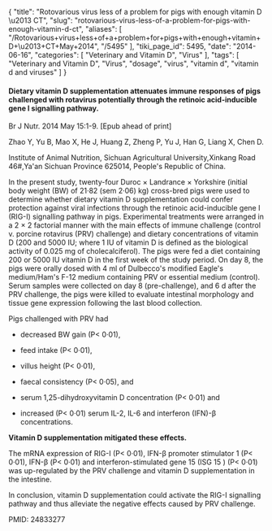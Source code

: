{
    "title": "Rotovarious virus less of a problem for pigs with enough vitamin D \u2013 CT",
    "slug": "rotovarious-virus-less-of-a-problem-for-pigs-with-enough-vitamin-d-ct",
    "aliases": [
        "/Rotovarious+virus+less+of+a+problem+for+pigs+with+enough+vitamin+D+\u2013+CT+May+2014",
        "/5495"
    ],
    "tiki_page_id": 5495,
    "date": "2014-06-16",
    "categories": [
        "Veterinary and Vitamin D",
        "Virus"
    ],
    "tags": [
        "Veterinary and Vitamin D",
        "Virus",
        "dosage",
        "virus",
        "vitamin d",
        "vitamin d and viruses"
    ]
}


#### Dietary vitamin D supplementation attenuates immune responses of pigs challenged with rotavirus potentially through the retinoic acid-inducible gene I signalling pathway.

Br J Nutr. 2014 May 15:1-9. <span>[Epub ahead of print]</span>

Zhao Y, Yu B, Mao X, He J, Huang Z, Zheng P, Yu J, Han G, Liang X, Chen D.

Institute of Animal Nutrition, Sichuan Agricultural University,Xinkang Road 46#,Ya'an Sichuan Province 625014, People's Republic of China.

In the present study, twenty-four Duroc × Landrance × Yorkshire (initial body weight (BW) of 21·82 (sem 2·06) kg) cross-bred pigs were used to determine whether dietary vitamin D supplementation could confer protection against viral infections through the retinoic acid-inducible gene I (RIG-I) signalling pathway in pigs. Experimental treatments were arranged in a 2 × 2 factorial manner with the main effects of immune challenge (control v. porcine rotavirus (PRV) challenge) and dietary concentrations of vitamin D (200 and 5000 IU; where 1 IU of vitamin D is defined as the biological activity of 0.025 mg of cholecalciferol). The pigs were fed a diet containing 200 or 5000 IU vitamin D in the first week of the study period. On day 8, the pigs were orally dosed with 4 ml of Dulbecco's modified Eagle's medium/Ham's F-12 medium containing PRV or essential medium (control). Serum samples were collected on day 8 (pre-challenge), and 6 d after the PRV challenge, the pigs were killed to evaluate intestinal morphology and tissue gene expression following the last blood collection. 

Pigs challenged with PRV had 

* decreased BW gain (P< 0·01), 

* feed intake (P< 0·01), 

* villus height (P< 0·01), 

* faecal consistency (P< 0·05), and 

* serum 1,25-dihydroxyvitamin D concentration (P< 0·01) and 

* increased (P< 0·01) serum IL-2, IL-6 and interferon (IFN)-β concentrations. 

 **Vitamin D supplementation mitigated these effects.**  

The mRNA expression of RIG-I (P< 0·01), IFN-β promoter stimulator 1 (P< 0·01), IFN-β (P< 0·01) and interferon-stimulated gene 15 (ISG 15 ) (P< 0·01) was up-regulated by the PRV challenge and vitamin D supplementation in the intestine. 

In conclusion, vitamin D supplementation could activate the RIG-I signalling pathway and thus alleviate the negative effects caused by PRV challenge.

PMID: 24833277